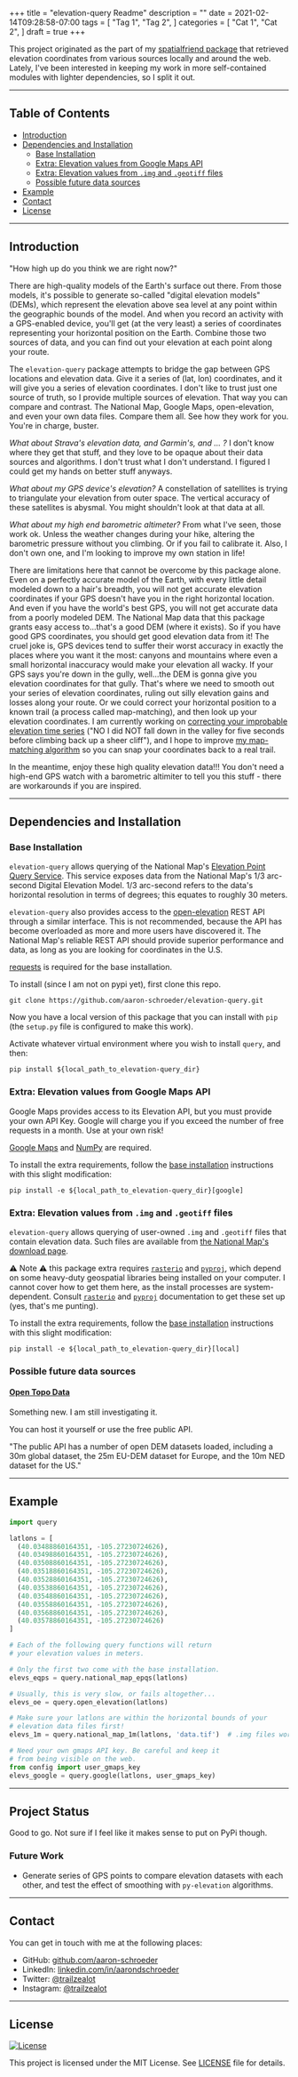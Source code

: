 +++
title = "elevation-query Readme"
description = ""
date = 2021-02-14T09:28:58-07:00
tags = [
    "Tag 1",
    "Tag 2",
]
categories = [
    "Cat 1",
    "Cat 2",
]
draft = true
+++

This project originated as the part of my 
[spatialfriend package](https://github.com/aaron-schroeder/spatialfriend) that
retrieved elevation coordinates from various sources locally and around the web.
Lately, I've  been interested in keeping my work in more self-contained modules with 
lighter dependencies, so I split it out.

---

## Table of Contents                                                                    
- [Introduction](#introduction)
- [Dependencies and Installation](#dependencies-and-installation)
  - [Base Installation](#base-installation)
  - [Extra: Elevation values from Google Maps API](#extra-elevaton-values-from-google-maps-api)
  - [Extra: Elevation values from `.img` and `.geotiff` files](#extra-elevation-values-from-img-and-geotiff-files)
  - [Possible future data sources](#possible-future-data-sources)
- [Example](#example) <!-- - [Project Status](#project-status) -->
- [Contact](#contact)
- [License](#license)


---

## Introduction

"How high up do you think we are right now?"

There are high-quality models of the Earth's surface out there. From those models,
it's possible to generate so-called "digital elevation models" (DEMs), which represent
the elevation above sea level at any point within the geographic bounds of the model.
And when you record an activity with a GPS-enabled device, you'll get (at the very 
least) a series of coordinates representing your horizontal position on the Earth.
Combine those two sources of data, and you can find out your elevation at each point
along your route. 

The `elevation-query` package attempts to bridge the gap between GPS locations and
elevation data. Give it a series of (lat, lon) coordinates, and it will give you a series
of elevation coordinates. I don't like to trust just one source of truth, so I provide multiple
sources of elevation. That way you can compare and contrast. The National Map, Google Maps,
open-elevation, and even your own data files. Compare them all. See how they work for you.
You're in charge, buster.

*What about Strava's elevation data, and Garmin's, and ... ?* I don't know where they 
get that stuff, and they love to be opaque about their data sources and algorithms. I don't
trust what I don't understand. I figured I could get my hands on better stuff anyways.

*What about my GPS device's elevation?* A constellation of satellites is trying to 
triangulate your elevation from outer space. The vertical accuracy of these satellites is
abysmal. You might shouldn't look at that data at all.

*What about my high end barometric altimeter?* From what I've seen, those work ok. Unless
the weather changes during your hike, altering the barometric pressure without you climbing.
Or if you fail to calibrate it. Also, I don't own one, and I'm looking to improve my own 
station in life!

There are limitations here that cannot be overcome by this package alone. Even on a
perfectly accurate model of the Earth, with every little detail modeled down to a hair's
breadth, you will not get accurate elevation coordinates if your GPS doesn't have you in
the right horizontal location. And even if you have the world's best GPS, you will not get
accurate data from a poorly modeled DEM. The National Map data that this package grants
easy access to...that's a good DEM (where it exists). So if you have good GPS coordinates,
you should get good elevation data from it! The cruel joke is, GPS devices tend to suffer
their worst accuracy in exactly the places where you want it the most: canyons and mountains
where even a small horizontal inaccuracy would make your elevation all wacky. If your GPS
says you're down in the gully, well...the DEM is gonna give you elevation coordinates for
that gully. That's where we need to smooth out your series of elevation coordinates, ruling
out silly elevation gains and losses along your route. Or we could correct your horizontal
position to a known trail (a process called map-matching), and then look up your elevation
coordinates. I am currently working on 
[correcting your improbable elevation time series](https://github.com/aaron-schroeder/py-elevation)
("NO I did NOT fall down in the valley for five seconds before climbing back up a sheer cliff"),
and I hope to improve [my map-matching algorithm](https://github.com/aaron-schroeder/mapmatching) 
so you can snap your coordinates back to a real trail.

In the meantime, enjoy these high quality elevation data!!! You don't need a high-end GPS watch
with a barometric altimiter to tell you this stuff - there are workarounds if you are inspired.

---

## Dependencies and Installation

### Base Installation

`elevation-query` allows querying of the National Map's 
[Elevation Point Query Service](https://nationalmap.gov/epqs/). This 
service exposes data from the National Map's 1/3 arc-second Digital 
Elevation Model. 1/3 arc-second refers to the data's horizontal 
resolution in terms of degrees; this equates to roughly 30 meters.

`elevation-query` also provides access to the 
[open-elevation](https://open-elevation.com/) REST API through a similar interface.
This is not recommended, because the API has become overloaded as more and more users
have discovered it. The National Map's reliable REST API should provide superior
performance and data, as long as you are looking for coordinates in the U.S.

<!-- open-elevation also lets you download other data from the web (SRTM etc)
and self-host your own service. From the looks of the Github repo, the download process
might not be working anymore. [There's another updated fork here](https://github.com/Developer66/open-elevation),
I think...kind of a mess. I honestly have not dug in too deep, because the elevation 
service from The National Map has been suiting my needs just fine. -->

[requests](https://pypi.org/project/requests/) is required for the 
base installation.

To install (since I am not on pypi yet), first clone this repo.
```
git clone https://github.com/aaron-schroeder/elevation-query.git
```
Now you have a local version of this package that you can install with `pip`
(the `setup.py` file is configured to make this work).

Activate whatever virtual environment where you wish to install `query`,
and then:
```
pip install ${local_path_to_elevation-query_dir}
```

### Extra: Elevation values from Google Maps API

Google Maps provides access to its Elevation API, but you must provide
your own API Key. Google will charge you if you exceed the number of free
requests in a month. Use at your own risk!

[Google Maps](https://github.com/googlemaps/google-maps-services-python)
and [NumPy](http://www.numpy.org/) are required.

To install the extra requirements, follow the [base installation](#base-installation)
instructions with this slight modification:
```
pip install -e ${local_path_to_elevation-query_dir}[google]
```

### Extra: Elevation values from `.img` and `.geotiff` files

`elevation-query` allows querying of user-owned `.img` and `.geotiff` files
that contain elevation data. Such files are available from 
[the National Map's download page](https://apps.nationalmap.gov/downloader).

:warning: Note :warning: this package extra requires [`rasterio`](https://rasterio.readthedocs.io/en/latest/)
and [`pyproj`](https://pyproj4.github.io/pyproj/stable/), which
depend on some heavy-duty geospatial libraries being installed on your computer. 
I cannot cover how to get them here, as the install processes are system-dependent. Consult 
[`rasterio`](https://rasterio.readthedocs.io/en/latest/installation.html) and
[`pyproj`](https://pyproj4.github.io/pyproj/stable/installation.html) documentation 
to get these set up (yes, that's me punting).

To install the extra requirements, follow the [base installation](#base-installation)
instructions with this slight modification:
```
pip install -e ${local_path_to_elevation-query_dir}[local]
```

### Possible future data sources

#### [Open Topo Data](https://www.opentopodata.org/)

Something new. I am still investigating it.

You can host it yourself or use the free public API.

"The public API has a number of open DEM datasets loaded, including a 30m global dataset, 
the 25m EU-DEM dataset for Europe, and the 10m NED dataset for the US."

---

## Example

```python
import query

latlons = [
  (40.03488860164351, -105.27230724626),
  (40.03498860164351, -105.27230724626),
  (40.03508860164351, -105.27230724626),
  (40.03518860164351, -105.27230724626),
  (40.03528860164351, -105.27230724626),
  (40.03538860164351, -105.27230724626),
  (40.03548860164351, -105.27230724626),
  (40.03558860164351, -105.27230724626),
  (40.03568860164351, -105.27230724626),
  (40.03578860164351, -105.27230724626)
]

# Each of the following query functions will return
# your elevation values in meters.

# Only the first two come with the base installation.
elevs_eqps = query.national_map_epqs(latlons)

# Usually, this is very slow, or fails altogether...
elevs_oe = query.open_elevation(latlons)

# Make sure your latlons are within the horizontal bounds of your
# elevation data files first!
elevs_1m = query.national_map_1m(latlons, 'data.tif')  # .img files work too

# Need your own gmaps API key. Be careful and keep it
# from being visible on the web.
from config import user_gmaps_key
elevs_google = query.google(latlons, user_gmaps_key)
```

---

## Project Status

Good to go. Not sure if I feel like it makes sense to put on PyPi though.

### Future Work

 - Generate series of GPS points to compare elevation datasets with each other,
   and test the effect of smoothing with `py-elevation` algorithms.

---

## Contact

You can get in touch with me at the following places:

<!-- - Website: <a href="https://trailzealot.com" target="_blank">trailzealot.com</a>-->
- GitHub: <a href="https://github.com/aaron-schroeder" target="_blank">github.com/aaron-schroeder</a>
- LinkedIn: <a href="https://www.linkedin.com/in/aarondschroeder/" target="_blank">linkedin.com/in/aarondschroeder</a>
- Twitter: <a href="https://twitter.com/trailzealot" target="_blank">@trailzealot</a>
- Instagram: <a href="https://instagram.com/trailzealot" target="_blank">@trailzealot</a>

---

## License

[![License](http://img.shields.io/:license-mit-blue.svg)](http://badges.mit-license.org)

This project is licensed under the MIT License. See
[LICENSE](https://github.com/aaron-schroeder/py-activityreaders/blob/master/LICENSE)
file for details.
